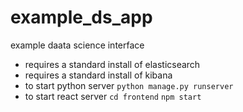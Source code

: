# example_ds_app
example daata science interface

* requires a standard install of elasticsearch
* requires a standard install of kibana
* to start python server `python manage.py runserver`
* to start react server `cd frontend` `npm start`
